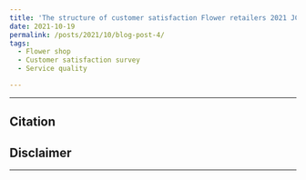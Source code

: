 ```yaml
---
title: 'The structure of customer satisfaction Flower retailers 2021 JCSI Japanese Customer Satisfaction Index custom survey'
date: 2021-10-19
permalink: /posts/2021/10/blog-post-4/ 
tags:
  - Flower shop
  - Customer satisfaction survey
  - Service quality　　

---
```


___
## Citation

## Disclaimer 
___

